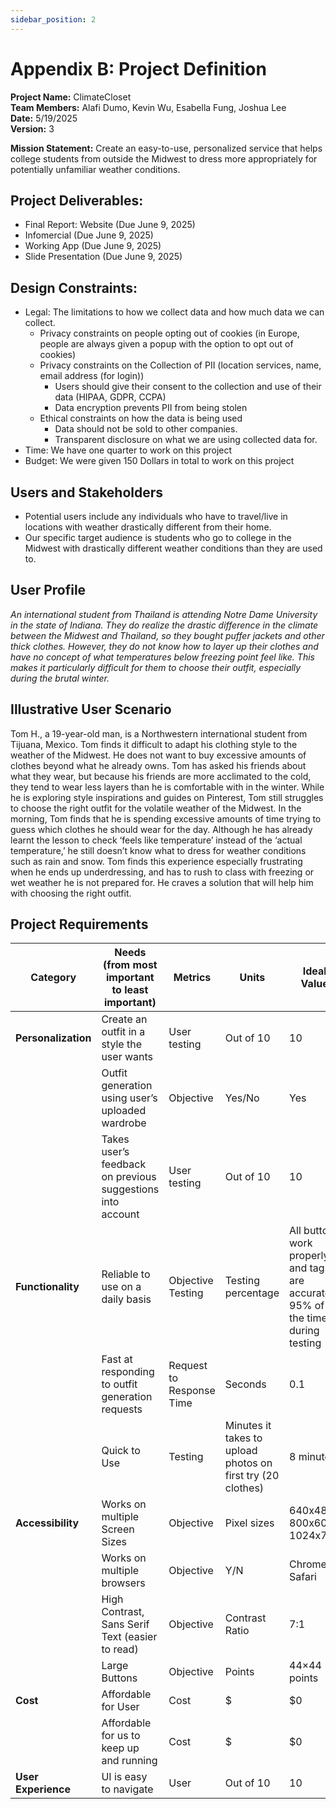 ```yaml
---
sidebar_position: 2
---
```

# Appendix B: Project Definition
**Project Name:** ClimateCloset <br />
**Team Members:** Alafi Dumo, Kevin Wu, Esabella Fung, Joshua Lee <br />
**Date:** 5/19/2025 <br />
**Version:** 3 <br />

**Mission Statement:**
Create an easy-to-use, personalized service that helps college students from outside the Midwest to dress more appropriately for potentially unfamiliar weather conditions. 

## Project Deliverables:
- Final Report: Website (Due June 9, 2025)
- Infomercial (Due June 9, 2025)
- Working App (Due June 9, 2025)
- Slide Presentation (Due June 9, 2025)

## Design Constraints:
- Legal: The limitations to how we collect data and how much data we can collect.
    - Privacy constraints on people opting out of cookies (in Europe, people are always given a popup with the option to opt out of cookies)
    - Privacy constraints on the Collection of PII (location services, name, email address (for login))
        - Users should give their consent to the collection and use of their data (HIPAA, GDPR, CCPA)
        - Data encryption prevents PII from being stolen
    - Ethical constraints on how the data is being used
        - Data should not be sold to other companies.
        - Transparent disclosure on what we are using collected data for. 
- Time: We have one quarter to work on this project
- Budget: We were given 150 Dollars in total to work on this project

## Users and Stakeholders
- Potential users include any individuals who have to travel/live in locations with weather drastically different from their home.
- Our specific target audience is students who go to college in the Midwest with drastically different weather conditions than they are used to.

## User Profile
*An international student from Thailand is attending Notre Dame University in the state of Indiana. They do realize the drastic difference in the climate between the Midwest and Thailand, so they bought puffer jackets and other thick clothes. However, they do not know how to layer up their clothes and have no concept of what temperatures below freezing point feel like. This makes it particularly difficult for them to choose their outfit, especially during the brutal winter.*

## Illustrative User Scenario
Tom H., a 19-year-old man, is a Northwestern international student from Tijuana, Mexico. Tom finds it difficult to adapt his clothing style to the weather of the Midwest. He does not want to buy excessive amounts of clothes beyond what he already owns. Tom has asked his friends about what they wear, but because his friends are more acclimated to the cold, they tend to wear less layers than he is comfortable with in the winter. While he is exploring style inspirations and guides on Pinterest, Tom still struggles to choose the right outfit for the volatile weather of the Midwest. In the morning, Tom finds that he is spending excessive amounts of time trying to guess which clothes he should wear for the day. Although he has already learnt the lesson to check ‘feels like temperature’ instead of the ‘actual temperature,’ he still doesn’t know what to dress for weather conditions such as rain and snow. Tom finds this experience especially frustrating when he ends up underdressing, and has to rush to class with freezing or wet weather he is not prepared for. He craves a solution that will help him with choosing the right outfit. 

## Project Requirements

| Category        | Needs (from most important to least important)                     | Metrics             | Units        | Ideal Value | Allowable Value |
|----------------|--------------------------------------------------------------------|---------------------|--------------|-------------|-----------------|
| **Personalization** | Create an outfit in a style the user wants                          | User testing        | Out of 10     | 10          | 6.5             |
|                | Outfit generation using user’s uploaded wardrobe                  | Objective           | Yes/No       | Yes         | Yes             |
|                | Takes user’s feedback on previous suggestions into account        | User testing        | Out of 10     | 10          | 6.5             |
| **Functionality**   | Reliable to use on a daily basis                                  | Objective Testing   | Testing percentage | All buttons work properly and tags are accurate 95% of the time during testing | All buttons work properly and tags are accurate 80% of the time during testing |
|                | Fast at responding to outfit generation requests                   | Request to Response Time | Seconds | 0.1         | 8.25 (Avg Adult attention span) |
|                | Quick to Use                                                       | Testing             | Minutes it takes to upload photos on first try (20 clothes) | 8 minutes   | 10 minutes       |
| **Accessibility**   | Works on multiple Screen Sizes                                     | Objective           | Pixel sizes   | 640x480, 800x600, 1024x768 | 640x480, 800x600, 1024x768 |
|                | Works on multiple browsers                                         | Objective           | Y/N          | Chrome, Safari | Chrome, Safari  |
|                | High Contrast, Sans Serif Text (easier to read)                   | Objective           | Contrast Ratio | 7:1         | 7:1             |
|                | Large Buttons                                                      | Objective           | Points        | 44×44 points | 44×44 points    |
| **Cost**           | Affordable for User                                                | Cost                | $            | $0          | $2 per month     |
|                | Affordable for us to keep up and running                          | Cost                | $            | $0          | $1 per user per month |
| **User Experience**| UI is easy to navigate                                           | User                | Out of 10     | 10          | 6.5             |